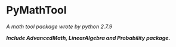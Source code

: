 # PyMathTool

*A math tool package wrote by python 2.7.9*  

***Include AdvancedMath, LinearAlgebra and Probability package.***
